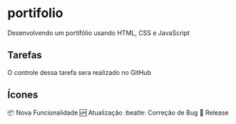 # portifolio

Desenvolvendo um portifólio usando HTML, CSS e JavaScript

## Tarefas

O controle dessa tarefa sera realizado no GitHub

## Ícones

:package: Nova Funcionalidade
:up: Atualização
:beatle: Correção de Bug
:checkered_flag: Release
